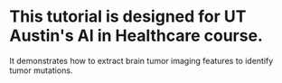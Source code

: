 # This tutorial is designed for UT Austin's AI in Healthcare course.
It demonstrates how to extract brain tumor imaging features to identify tumor mutations.
